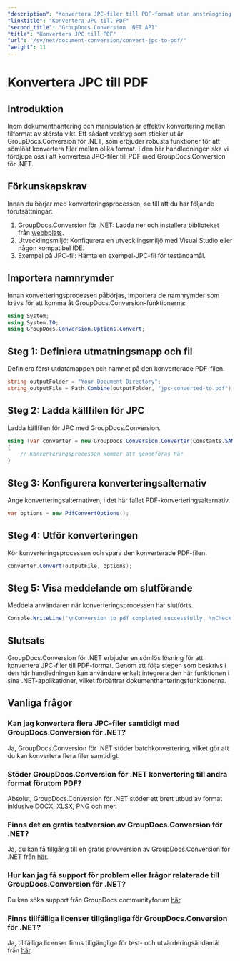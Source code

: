 ```yaml
---
"description": "Konvertera JPC-filer till PDF-format utan ansträngning med GroupDocs.Conversion för .NET. Förbättra dina dokumenthanteringsfunktioner med denna sömlösa lösning."
"linktitle": "Konvertera JPC till PDF"
"second_title": "GroupDocs.Conversion .NET API"
"title": "Konvertera JPC till PDF"
"url": "/sv/net/document-conversion/convert-jpc-to-pdf/"
"weight": 11
---
```


# Konvertera JPC till PDF

## Introduktion
Inom dokumenthantering och manipulation är effektiv konvertering mellan filformat av största vikt. Ett sådant verktyg som sticker ut är GroupDocs.Conversion för .NET, som erbjuder robusta funktioner för att sömlöst konvertera filer mellan olika format. I den här handledningen ska vi fördjupa oss i att konvertera JPC-filer till PDF med GroupDocs.Conversion för .NET.
## Förkunskapskrav
Innan du börjar med konverteringsprocessen, se till att du har följande förutsättningar:
1. GroupDocs.Conversion för .NET: Ladda ner och installera biblioteket från [webbplats](https://releases.groupdocs.com/conversion/net/).
2. Utvecklingsmiljö: Konfigurera en utvecklingsmiljö med Visual Studio eller någon kompatibel IDE.
3. Exempel på JPC-fil: Hämta en exempel-JPC-fil för teständamål.

## Importera namnrymder
Innan konverteringsprocessen påbörjas, importera de namnrymder som krävs för att komma åt GroupDocs.Conversion-funktionerna:
```csharp
using System;
using System.IO;
using GroupDocs.Conversion.Options.Convert;
```

## Steg 1: Definiera utmatningsmapp och fil
Definiera först utdatamappen och namnet på den konverterade PDF-filen.
```csharp
string outputFolder = "Your Document Directory";
string outputFile = Path.Combine(outputFolder, "jpc-converted-to.pdf");
```
## Steg 2: Ladda källfilen för JPC
Ladda källfilen för JPC med GroupDocs.Conversion.
```csharp
using (var converter = new GroupDocs.Conversion.Converter(Constants.SAMPLE_JPC))
{
    // Konverteringsprocessen kommer att genomföras här
}
```
## Steg 3: Konfigurera konverteringsalternativ
Ange konverteringsalternativen, i det här fallet PDF-konverteringsalternativ.
```csharp
var options = new PdfConvertOptions();
```
## Steg 4: Utför konverteringen
Kör konverteringsprocessen och spara den konverterade PDF-filen.
```csharp
converter.Convert(outputFile, options);
```
## Steg 5: Visa meddelande om slutförande
Meddela användaren när konverteringsprocessen har slutförts.
```csharp
Console.WriteLine("\nConversion to pdf completed successfully. \nCheck output in {0}", outputFolder);
```

## Slutsats
GroupDocs.Conversion för .NET erbjuder en sömlös lösning för att konvertera JPC-filer till PDF-format. Genom att följa stegen som beskrivs i den här handledningen kan användare enkelt integrera den här funktionen i sina .NET-applikationer, vilket förbättrar dokumenthanteringsfunktionerna.
## Vanliga frågor
### Kan jag konvertera flera JPC-filer samtidigt med GroupDocs.Conversion för .NET?
Ja, GroupDocs.Conversion för .NET stöder batchkonvertering, vilket gör att du kan konvertera flera filer samtidigt.
### Stöder GroupDocs.Conversion för .NET konvertering till andra format förutom PDF?
Absolut, GroupDocs.Conversion för .NET stöder ett brett utbud av format inklusive DOCX, XLSX, PNG och mer.
### Finns det en gratis testversion av GroupDocs.Conversion för .NET?
Ja, du kan få tillgång till en gratis provversion av GroupDocs.Conversion för .NET från [här](https://releases.groupdocs.com/).
### Hur kan jag få support för problem eller frågor relaterade till GroupDocs.Conversion för .NET?
Du kan söka support från GroupDocs communityforum [här](https://forum.groupdocs.com/c/conversion/11).
### Finns tillfälliga licenser tillgängliga för GroupDocs.Conversion för .NET?
Ja, tillfälliga licenser finns tillgängliga för test- och utvärderingsändamål från [här](https://purchase.groupdocs.com/temporary-license/).